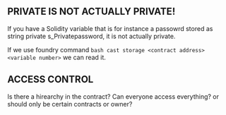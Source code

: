## PRIVATE IS NOT ACTUALLY PRIVATE!
If you have a Solidity variable that is for instance a passowrd stored as string private s_Privatepassword, it is not actually private.

If we use foundry command ``bash cast storage <contract address> <variable number>`` we can read it.

## ACCESS CONTROL
Is there a hirearchy in the contract? Can everyone access everything? or should only be certain contracts or owner?
